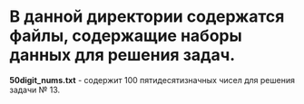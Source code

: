 # В данной директории содержатся файлы, содержащие наборы данных для решения задач.

**50digit_nums.txt** - содержит 100 пятидесятизначных чисел для решения задачи № 13.
